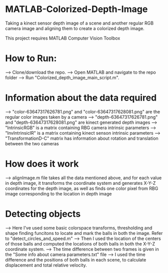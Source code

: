 # MATLAB-Colorized-Depth-Image
Taking a kinect sensor depth image of a scene and another regular RGB camera image and aligning them to create a colorized depth image. 

This project requires MATLAB Computer Vision Toolbox

# How to Run:
--> Clone/download the repo.
--> Open MATLAB and navigate to the repo folder
--> Run "Colorized_depth_image_main_script.m".

# Information about the data required
--> "color-63647317626781.png" and "color-63647317628081.png" are the regular color images taken by a camera
--> "depth-63647317626781.png" and "depth-63647317628081.png" are kinect generated depth images
--> "IntrinsicRGB" is a matrix containing RBG camera intrinsic parameters
--> "InvIntrinsicIR" is a matrix containing kinect senson intrinsic parameters
--> "TransformationD-C" matrix has information about rotation and translation between the two cameras


# How does it work
--> alignImage.m file takes all the data mentioned above, and for each value in depth image, it transforms the coordinate system and generates X-Y-Z coordinates for the depth image, as well as finds one color pixel from RBG image corresponding to the location in depth image

# Detecting objects
--> Here I've used some basic colorspace transforms, thresholding and shape finding funcitons to locate and mark the balls in both the image. Refer to "detect_circles_and_speed.m"
--> Then I used the location of the centers of those balls and computed the locations of both balls in both the X-Y-Z coordinate system.
--> The time difference between two frames is given in the "Some info about camera parameters.txt" file
--> I used the time difference and the positions of both balls in each scene, to calculate displacement and total relative velocity.